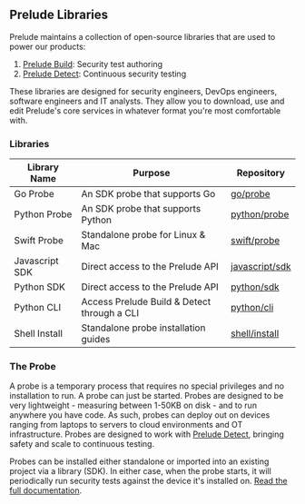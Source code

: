 ## Prelude Libraries

Prelude maintains a collection of open-source libraries that are used to power our products:


<ol>
          <li><a href="https://www.preludesecurity.com/products/build">Prelude Build</a>: Security test authoring</li>
          <li><a href="https://www.preludesecurity.com/products/detect">Prelude Detect</a>: Continuous security testing</li>
</ol>


These libraries are designed for security engineers, DevOps engineers, software engineers and IT analysts. They allow you to download, use and edit Prelude's core services in whatever format you're most comfortable with. 

<h3>Libraries</h3>

| Library Name  | Purpose       | Repository 
| ------------- | ------------- | -------------
| Go Probe  | An SDK probe that supports Go  | <a href="https://github.com/preludeorg/libraries/tree/master/go/probe">go/probe</a>
| Python Probe  | An SDK probe that supports Python  | <a href="https://github.com/preludeorg/libraries/tree/master/python/probe">python/probe</a>
| Swift Probe  | Standalone probe for Linux & Mac  | <a href="https://github.com/preludeorg/libraries/tree/master/swift/probe">swift/probe</a>
| Javascript SDK  | Direct access to the Prelude API  | <a href="https://github.com/preludeorg/libraries/tree/master/go/probe">javascript/sdk</a>
| Python SDK  | Direct access to the Prelude API  | <a href="https://github.com/preludeorg/libraries/tree/master/python/sdk">python/sdk</a>
| Python CLI  | Access Prelude Build & Detect through a CLI  | <a href="https://github.com/preludeorg/libraries/tree/master/python/cli">python/cli</a>
| Shell Install | Standalone probe installation guides  | <a href="https://github.com/preludeorg/libraries/tree/master/shell/install">shell/install</a>


<h3>The Probe</h3>

A probe is a temporary process that requires no special privileges and no installation to run. A probe can just be started. Probes are designed to be very lightweight - measuring between 1-50KB on disk - and to run anywhere you have code. As such, probes can deploy out on devices ranging from laptops to servers to cloud environments and OT infrastructure. Probes are designed to work with <a href="https://www.preludesecurity.com/products/detect">Prelude Detect</a>, bringing safety and scale to continuous testing.</a>

Probes can be installed either standalone or imported into an existing project via a library (SDK). In either case, when the probe starts, it will periodically run security tests against the device it's installed on. [Read the full documentation](https://docs.prelude.org/docs/probes).

